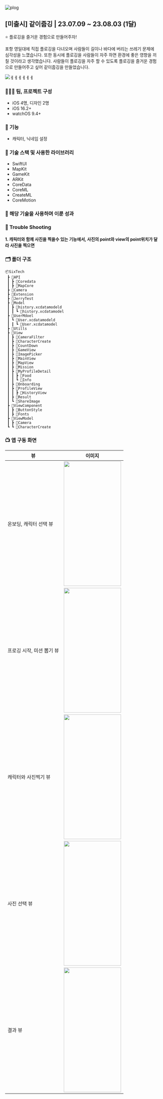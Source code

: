 
![plog](https://github.com/Oreo-Mcflurry/Let-s-Plogging/assets/96654328/8e83931c-a94a-44ad-bbc4-3db291e2afa4)

## [미출시] 같이줍깅 | 23.07.09 ~ 23.08.03 (1달)

<aside>
⭐ 플로깅을 즐거운 경험으로 만들어주자!
  
포항 영일대에 직접 플로깅을 다녀오며 사람들이 길이나 바다에 버리는 쓰레기 문제에 심각성을 느꼈습니다. 또한 동시에 플로깅을 사람들이 자주 하면 환경에 좋은 영향을 끼칠 것이라고 생각했습니다. 사람들이 플로깅을 자주 할 수 있도록 플로깅을 즐거운 경험으로 만들어주고 싶어 같이줍깅을 만들었습니다.

</aside>

![ㅔㅔㅔㅔㅔㅔ](https://github.com/Oreo-Mcflurry/Let-s-Plogging/assets/96654328/b5f7a6ca-054b-4377-a740-f63379fa5106)

### 🧑‍🤝‍🧑 팀, 프로젝트 구성

- iOS 4명, 디자인 2명
- iOS 16.2+
- watchOS 9.4+

### 🥕 기능

- 캐릭터, 닉네임 설정


### 🔨 기술 스택 및 사용한 라이브러리

- SwiftUI
- MapKit
- GameKit
- ARKit
- CoreData
- CoreML
- CreateML
- CoreMotion

### 👏 해당 기술을 사용하며 이룬 성과

### 🌠 Trouble Shooting

#### 1. 캐릭터와 함께 사진을 찍을수 있는 기능에서, 사진의 point와 view의 point위치가 달라 사진을 찍으면 

### 🗂️ 폴더 구조
~~~
📦SixTech
 ┣ 📂API
 ┃ ┣ 📂Coredata
 ┃ ┣ 📂MapCore
 ┣ 📂Camera
 ┣ 📂Extension
 ┣ 📂JerryTest
 ┣ 📂Model
 ┃ ┣ 📂history.xcdatamodeld
 ┃ ┃ ┗ 📂history.xcdatamodel
 ┣ 📂UserMdoel
 ┃ ┗ 📂User.xcdatamodeld
 ┃ ┃ ┗ 📂User.xcdatamodel
 ┣ 📂Utills
 ┣ 📂View
 ┃ ┣ 📂CameraFilter
 ┃ ┣ 📂CharacterCreate
 ┃ ┣ 📂CountDown
 ┃ ┣ 📂GameView
 ┃ ┣ 📂ImagePicker
 ┃ ┣ 📂MainView
 ┃ ┣ 📂MapView
 ┃ ┣ 📂Mission
 ┃ ┣ 📂MyProfileDetail
 ┃ ┃ ┣ 📂Food
 ┃ ┃ ┗ 📂Info
 ┃ ┣ 📂Onboarding
 ┃ ┣ 📂ProfileView
 ┃ ┃ ┣ 📂HistoryView
 ┃ ┣ 📂Result
 ┃ ┗ 📂ShareImage
 ┣ 📂ViewComponent
 ┃ ┣ 📂ButtonStyle
 ┃ ┣ 📂Fonts
 ┣ 📂ViewModel
 ┃ ┣ 📂Camera
 ┗ ┗ 📂CharacterCreate
~~~

### 📺 앱 구동 화면

| 뷰 | 이미지 |
| --- | --- |
| 온보딩, 캐릭터 선택 뷰 | <img src="https://github.com/Oreo-Mcflurry/Let-s-Plogging/assets/96654328/9fadcbc4-6152-45f1-9120-5283fd2fd58a" width="188" height="408"> |
| 프로깅 시작, 미션 뽑기 뷰 | <img src="https://github.com/Oreo-Mcflurry/Let-s-Plogging/assets/96654328/8d122995-d0da-456e-b142-3e801d2e3b92" width="188" height="408"> |
| 캐릭터와 사진찍기 뷰 | <img src="https://github.com/Oreo-Mcflurry/Let-s-Plogging/assets/96654328/92cf21b3-41ea-4a90-8bde-5e76985de3df" width="188" height="408"> |
| 사진 선택 뷰 | <img src="https://github.com/Oreo-Mcflurry/Let-s-Plogging/assets/96654328/8bb35e4a-5704-4aa2-acfe-be9b0441b21f" width="188" height="408"> |
| 결과 뷰 | <img src="https://github.com/Oreo-Mcflurry/Let-s-Plogging/assets/96654328/b6a20312-35a3-45d4-a0b0-5be98afe3545" width="188" height="408"> |
